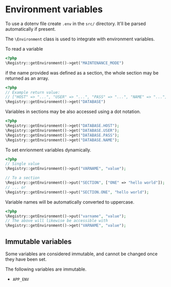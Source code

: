 # Environment variables
To use a dotenv file create `.env` in the `src/` directory.
It'll be parsed automatically if present.  

The `\Environment` class is used to integrate with environment variables.

To read a variable
```php
<?php
\Registry::getEnvironment()->get("MAINTENANCE_MODE")
```

if the name provided was defined as a section, the whole section may be returned as an array.

```php
<?php
// Example return value:
// ["HOST" => "...", "USER" => "...", "PASS" => "...", "NAME" => "..."]
\Registry::getEnvironment()->get("DATABASE")
```

Variables in sections may be also accessed using a dot notation.

```php
<?php
\Registry::getEnvironment()->get("DATABASE.HOST");
\Registry::getEnvironment()->get("DATABASE.USER");
\Registry::getEnvironment()->get("DATABASE.PASS");
\Registry::getEnvironment()->get("DATABASE.NAME");
```

To set enrionment variables dynamically.

```php
<?php
// Single value
\Registry::getEnvironment()->put("VARNAME", "value");

// To a section
\Registry::getEnvironment()->put("SECTION", ["ONE" => "hello world"]);
// ... or
\Registry::getEnvironment()->put("SECTION.ONE", "hello world");
```

Variable names will be automatically converted to uppercase.

```php
<?php
\Registry::getEnvironment()->put("varname", "value");
// The above will likewise be accessible with
\Registry::getEnvironment()->get("VARNAME", "value");
```

## Immutable variables
Some variables are considered immutable, and cannot be changed once they have been set.

The following variables are immutable.
- `APP_ENV`